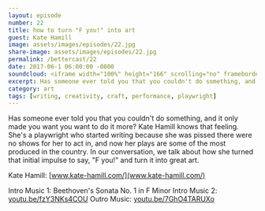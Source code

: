 ```yaml
---
layout: episode
number: 22
title: how to turn "F you!" into art
guest: Kate Hamill
image: assets/images/episodes/22.jpg
share-image: assets/images/episodes/22.jpg
permalink: /bettercast/22
date: 2017-06-1 06:00:00 -0800
soundcloud: <iframe width="100%" height="166" scrolling="no" frameborder="no" src="https://w.soundcloud.com/player/?url=https%3A//api.soundcloud.com/tracks/325572491&amp;color=ff5500&amp;auto_play=false&amp;hide_related=false&amp;show_comments=true&amp;show_user=true&amp;show_reposts=false"></iframe>
excerpt: Has someone ever told you that you couldn't do something, and it only made you want you want to do it more? Kate Hamill knows that feeling.
category: art
tags: [writing, creativity, craft, performance, playwright]
---
```


Has someone ever told you that you couldn't do something, and it only made you want you want to do it more? Kate Hamill knows that feeling. She's a playwright who started writing because she was pissed there were no shows for her to act in, and now her plays are some of the most produced in the country. In our conversation, we talk about how she turned that initial impulse to say, "F you!" and turn it into great art.

Kate Hamill: [www.kate-hamill.com/](www.kate-hamill.com/)

Intro Music 1: Beethoven's Sonata No. 1 in F Minor
Intro Music 2: [youtu.be/fzY3NKs4COU](youtu.be/fzY3NKs4COU)
Outro Music: [youtu.be/7GhO4TARUXo](youtu.be/7GhO4TARUXo)
